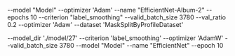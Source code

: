 --model "Model" --optimizer 'Adam' --name "EfficientNet-Album-2" --epochs 10 --criterion "label_smoothing" --valid_batch_size 3780 --val_ratio  0.2 --optimizer 'Adaw' --dataset 'MaskSplitByProfileDataset'

--model_dir './model/27' --criterion 'label_smoothing' --optimizer 'AdamW' --valid_batch_size 3780 --model "Model" --name "EfficientNet" --epoch 10
